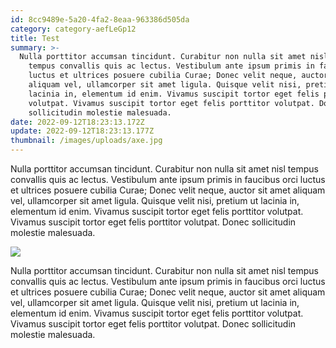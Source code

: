 ```yaml
---
id: 8cc9489e-5a20-4fa2-8eaa-963386d505da
category: category-aefLeGp12
title: Test
summary: >-
  Nulla porttitor accumsan tincidunt. Curabitur non nulla sit amet nisl
    tempus convallis quis ac lectus. Vestibulum ante ipsum primis in faucibus orci
    luctus et ultrices posuere cubilia Curae; Donec velit neque, auctor sit amet
    aliquam vel, ullamcorper sit amet ligula. Quisque velit nisi, pretium ut
    lacinia in, elementum id enim. Vivamus suscipit tortor eget felis porttitor
    volutpat. Vivamus suscipit tortor eget felis porttitor volutpat. Donec
    sollicitudin molestie malesuada.
date: 2022-09-12T18:23:13.172Z
update: 2022-09-12T18:23:13.177Z
thumbnail: /images/uploads/axe.jpg
---
```

Nulla porttitor accumsan tincidunt. Curabitur non nulla sit amet nisl tempus convallis quis ac lectus. Vestibulum ante ipsum primis in faucibus orci luctus et ultrices posuere cubilia Curae; Donec velit neque, auctor sit amet aliquam vel, ullamcorper sit amet ligula. Quisque velit nisi, pretium ut lacinia in, elementum id enim. Vivamus suscipit tortor eget felis porttitor volutpat. Vivamus suscipit tortor eget felis porttitor volutpat. Donec sollicitudin molestie malesuada.

![](blob:https://localhost:9000/a77c4eaa-547b-412b-8d97-ea9ff7f862cf)

Nulla porttitor accumsan tincidunt. Curabitur non nulla sit amet nisl tempus convallis quis ac lectus. Vestibulum ante ipsum primis in faucibus orci luctus et ultrices posuere cubilia Curae; Donec velit neque, auctor sit amet aliquam vel, ullamcorper sit amet ligula. Quisque velit nisi, pretium ut lacinia in, elementum id enim. Vivamus suscipit tortor eget felis porttitor volutpat. Vivamus suscipit tortor eget felis porttitor volutpat. Donec sollicitudin molestie malesuada.